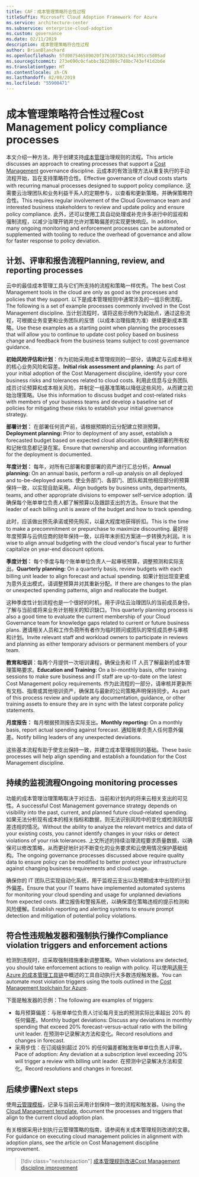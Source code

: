 ```yaml
---
title: CAF：成本管理策略符合性过程
titleSuffix: Microsoft Cloud Adoption Framework for Azure
ms.service: architecture-center
ms.subservice: enterprise-cloud-adoption
ms.custom: governance
ms.date: 02/11/2019
description: 成本管理策略符合性过程
author: BrianBlanchard
ms.openlocfilehash: 5fd007546589020f376107382c54c391cc5d05ad
ms.sourcegitcommit: 273e690c0cfabbc3822089c7d8bc743ef41d2b6e
ms.translationtype: HT
ms.contentlocale: zh-CN
ms.lasthandoff: 02/08/2019
ms.locfileid: "55900471"
---
```

# <a name="cost-management-policy-compliance-processes"></a><span data-ttu-id="80bbc-103">成本管理策略符合性过程</span><span class="sxs-lookup"><span data-stu-id="80bbc-103">Cost Management policy compliance processes</span></span>

<span data-ttu-id="80bbc-104">本文介绍一种方法，用于创建支持[成本管理](./overview.md)治理规则的流程。</span><span class="sxs-lookup"><span data-stu-id="80bbc-104">This article discusses an approach to creating processes that support a [Cost Management](./overview.md) governance discipline.</span></span> <span data-ttu-id="80bbc-105">云成本的有效治理方法从重复执行的手动流程开始，旨在支持策略符合性。</span><span class="sxs-lookup"><span data-stu-id="80bbc-105">Effective governance of cloud costs starts with recurring manual processes designed to support policy compliance.</span></span> <span data-ttu-id="80bbc-106">这需要云治理团队和业务利益干系人的定期参与，以查看和更新策略，并确保策略符合性。</span><span class="sxs-lookup"><span data-stu-id="80bbc-106">This requires regular involvement of the Cloud Governance team and interested business stakeholders to review and update policy and ensure policy compliance.</span></span> <span data-ttu-id="80bbc-107">此外，还可以使用工具自动处理或补充许多进行中的监视和强制流程，以减少治理开销并允许对策略偏差的实现更快响应。</span><span class="sxs-lookup"><span data-stu-id="80bbc-107">In addition, many ongoing monitoring and enforcement processes can be automated or supplemented with tooling to reduce the overhead of governance and allow for faster response to policy deviation.</span></span>

## <a name="planning-review-and-reporting-processes"></a><span data-ttu-id="80bbc-108">计划、评审和报告流程</span><span class="sxs-lookup"><span data-stu-id="80bbc-108">Planning, review, and reporting processes</span></span>

<span data-ttu-id="80bbc-109">云中的最佳成本管理工具与它们所支持的流程和策略一样优秀。</span><span class="sxs-lookup"><span data-stu-id="80bbc-109">The best Cost Management tools in the cloud are only as good as the processes and policies that they support.</span></span> <span data-ttu-id="80bbc-110">以下是成本管理规则中通常涉及的一组示例流程。</span><span class="sxs-lookup"><span data-stu-id="80bbc-110">The following is a set of example processes commonly involved in the Cost Management discipline.</span></span> <span data-ttu-id="80bbc-111">当计划流程时，请将这些示例作为起始点，通过这些流程，可根据业务变更和业务团队的反馈（以成本治理指南为准）继续更新成本策略。</span><span class="sxs-lookup"><span data-stu-id="80bbc-111">Use these examples as a starting point when planning the processes that will allow you to continue to update cost policy based on business change and feedback from the business teams subject to cost governance guidance.</span></span>

<span data-ttu-id="80bbc-112">**初始风险评估和计划**：作为初始采用成本管理规则的一部分，请确定与云成本相关的核心业务风险和容差。</span><span class="sxs-lookup"><span data-stu-id="80bbc-112">**Initial risk assessment and planning**: As part of your initial adoption of the Cost Management discipline, identify your core business risks and tolerances related to cloud costs.</span></span> <span data-ttu-id="80bbc-113">利用此信息与业务团队成员讨论预算和成本相关风险，并制定一组基准策略以降低这些风险，从而建立初始治理策略。</span><span class="sxs-lookup"><span data-stu-id="80bbc-113">Use this information to discuss budget and cost-related risks with members of your business teams and develop a baseline set of policies for mitigating these risks to establish your initial governance strategy.</span></span>

<span data-ttu-id="80bbc-114">**部署计划：** 在部署任何资产前，请根据预期的云分配建立预测预算。</span><span class="sxs-lookup"><span data-stu-id="80bbc-114">**Deployment planning:** Prior to deployment of any asset, establish a forecasted budget based on expected cloud allocation.</span></span> <span data-ttu-id="80bbc-115">请确保部署的所有权和记帐信息都记录在案。</span><span class="sxs-lookup"><span data-stu-id="80bbc-115">Ensure that ownership and accounting information for the deployment is documented.</span></span>  

<span data-ttu-id="80bbc-116">**年度计划：** 每年，对所有已部署和要部署的资产进行汇总分析。</span><span class="sxs-lookup"><span data-stu-id="80bbc-116">**Annual planning:** On an annual basis, perform a roll-up analysis on all deployed and to-be-deployed assets.</span></span> <span data-ttu-id="80bbc-117">使业务部门、各部门、团队和其他相应部分的预算保持一致，以实现自助采用。</span><span class="sxs-lookup"><span data-stu-id="80bbc-117">Align budgets by business units, departments, teams, and other appropriate divisions to empower self-service adoption.</span></span> <span data-ttu-id="80bbc-118">请确保每个账单单位负责人都了解预算以及跟踪支出的方法。</span><span class="sxs-lookup"><span data-stu-id="80bbc-118">Ensure that the leader of each billing unit is aware of the budget and how to track spending.</span></span>

<span data-ttu-id="80bbc-119">此时，应该做出预先承诺或预先购买，以最大程度地获得折扣。</span><span class="sxs-lookup"><span data-stu-id="80bbc-119">This is the time to make a precommitment or prepurchase to maximize discounting.</span></span> <span data-ttu-id="80bbc-120">最好将年度预算与云供应商的财年保持一致，以将年末折扣方案进一步转换为利润。</span><span class="sxs-lookup"><span data-stu-id="80bbc-120">It is wise to align annual budgeting with the cloud vendor's fiscal year to further capitalize on year-end discount options.</span></span>

<span data-ttu-id="80bbc-121">**季度计划：** 每个季度与每个账单单位负责人一起审核预算，调整预测和实际支出。</span><span class="sxs-lookup"><span data-stu-id="80bbc-121">**Quarterly planning:** On a quarterly basis, review budgets with each billing unit leader to align forecast and actual spending.</span></span> <span data-ttu-id="80bbc-122">如果计划出现变更或为意外支出模式，请调整预算并对其重新分配。</span><span class="sxs-lookup"><span data-stu-id="80bbc-122">If there are changes to the plan or unexpected spending patterns, align and reallocate the budget.</span></span>

<span data-ttu-id="80bbc-123">这种季度性计划流程也是一个很好的时机，用于评估云治理团队的当前成员身份，了解与当前或将来业务计划相关的知识缺口。</span><span class="sxs-lookup"><span data-stu-id="80bbc-123">This quarterly planning process is also a good time to evaluate the current membership of your Cloud Governance team for knowledge gaps related to current or future business plans.</span></span> <span data-ttu-id="80bbc-124">邀请相关人员和工作负荷所有者作为临时顾问或团队的常任成员参与审核和计划。</span><span class="sxs-lookup"><span data-stu-id="80bbc-124">Invite relevant staff and workload owners to participate in reviews and planning as either temporary advisors or permanent members of your team.</span></span>

<span data-ttu-id="80bbc-125">**教育和培训**：每两个月提供一次培训课程，确保业务和 IT 人员了解最新的成本管理策略要求。</span><span class="sxs-lookup"><span data-stu-id="80bbc-125">**Education and Training**: On a bi-monthly basis, offer training sessions to make sure business and IT staff are up-to-date on the latest Cost Management policy requirements.</span></span> <span data-ttu-id="80bbc-126">作为此流程的一部分，请审核并更新所有文档、指南或其他培训资产，确保其与最新的公司策略声明保持同步。</span><span class="sxs-lookup"><span data-stu-id="80bbc-126">As part of this process review and update any documentation, guidance, or other training assets to ensure they are in sync with the latest corporate policy statements.</span></span>

<span data-ttu-id="80bbc-127">**月度报告：** 每月根据预测报告实际支出。</span><span class="sxs-lookup"><span data-stu-id="80bbc-127">**Monthly reporting:** On a monthly basis, report actual spending against forecast.</span></span> <span data-ttu-id="80bbc-128">通知账单负责人任何意外偏差。</span><span class="sxs-lookup"><span data-stu-id="80bbc-128">Notify billing leaders of any unexpected deviations.</span></span>

<span data-ttu-id="80bbc-129">这些基本流程有助于使支出保持一致，并建立成本管理规则的基础。</span><span class="sxs-lookup"><span data-stu-id="80bbc-129">These basic processes will help align spending and establish a foundation for the Cost Management discipline.</span></span>

## <a name="ongoing-monitoring-processes"></a><span data-ttu-id="80bbc-130">持续的监视流程</span><span class="sxs-lookup"><span data-stu-id="80bbc-130">Ongoing monitoring processes</span></span>

<span data-ttu-id="80bbc-131">功能的成本管理治理策略取决于对过去、当前和计划内的将来云相关支出的可见性。</span><span class="sxs-lookup"><span data-stu-id="80bbc-131">A successful Cost Management governance strategy depends on visibility into the past, current, and planned future cloud-related spending.</span></span> <span data-ttu-id="80bbc-132">如果无法分析现有成本的相关指标和数据，则无法识别风险中的变化或检测风险容差违规的情况。</span><span class="sxs-lookup"><span data-stu-id="80bbc-132">Without the ability to analyze the relevant metrics and data of your existing costs, you cannot identify changes in your risks or detect violations of your risk tolerances.</span></span> <span data-ttu-id="80bbc-133">上文所述的持续治理流程要求质量数据，以确保可以修改策略，从而更好地针对不断变化的业务要求和云使用情况保护基础结构。</span><span class="sxs-lookup"><span data-stu-id="80bbc-133">The ongoing governance processes discussed above require quality data to ensure policy can be modified to better protect your infrastructure against changing business requirements and cloud usage.</span></span>

<span data-ttu-id="80bbc-134">确保你的 IT 团队已实现自动化系统，用于监视云支出以及预期成本中出现的计划外偏差。</span><span class="sxs-lookup"><span data-stu-id="80bbc-134">Ensure that your IT teams have implemented automated systems for monitoring your cloud spending and usage for unplanned deviations from expected costs.</span></span> <span data-ttu-id="80bbc-135">建立报告和警报系统，以确保潜在策略违规的提示检测和风险缓解。</span><span class="sxs-lookup"><span data-stu-id="80bbc-135">Establish reporting and alerting systems to ensure prompt detection and mitigation of potential policy violations.</span></span>

## <a name="compliance-violation-triggers-and-enforcement-actions"></a><span data-ttu-id="80bbc-136">符合性违规触发器和强制执行操作</span><span class="sxs-lookup"><span data-stu-id="80bbc-136">Compliance violation triggers and enforcement actions</span></span>

<span data-ttu-id="80bbc-137">检测到违规时，应采取强制措施重新调整策略。</span><span class="sxs-lookup"><span data-stu-id="80bbc-137">When violations are detected, you should take enforcement actions to realign with policy.</span></span> <span data-ttu-id="80bbc-138">可以使用[适用于 Azure 的成本管理工具链](toolchain.md)中概述的工具自动执行大多数违规触发器。</span><span class="sxs-lookup"><span data-stu-id="80bbc-138">You can automate most violation triggers using the tools outlined in the [Cost Management toolchain for Azure](toolchain.md).</span></span>

<span data-ttu-id="80bbc-139">下面是触发器的示例：</span><span class="sxs-lookup"><span data-stu-id="80bbc-139">The following are examples of triggers:</span></span>

* <span data-ttu-id="80bbc-140">每月预算偏差：与账单单位负责人讨论每月支出的预测实际比率超出 20% 的任何偏差。</span><span class="sxs-lookup"><span data-stu-id="80bbc-140">Monthly budget deviations: Discuss any deviations in monthly spending that exceed 20% forecast-versus-actual ratio with the billing unit leader.</span></span> <span data-ttu-id="80bbc-141">在预测中记录解决方法和变化。</span><span class="sxs-lookup"><span data-stu-id="80bbc-141">Record resolutions and changes in forecast.</span></span>
* <span data-ttu-id="80bbc-142">采用步伐：在订阅级别超过 20% 的任何偏差都触发账单单位负责人评审。</span><span class="sxs-lookup"><span data-stu-id="80bbc-142">Pace of adoption: Any deviation at a subscription level exceeding 20% will trigger a review with billing unit leader.</span></span> <span data-ttu-id="80bbc-143">在预测中记录解决方法和变化。</span><span class="sxs-lookup"><span data-stu-id="80bbc-143">Record resolutions and changes in forecast.</span></span>

## <a name="next-steps"></a><span data-ttu-id="80bbc-144">后续步骤</span><span class="sxs-lookup"><span data-stu-id="80bbc-144">Next steps</span></span>

<span data-ttu-id="80bbc-145">使用[云管理模板](./template.md)，记录与当前云采用计划保持一致的流程和触发器。</span><span class="sxs-lookup"><span data-stu-id="80bbc-145">Using the [Cloud Management template](./template.md), document the processes and triggers that align to the current cloud adoption plan.</span></span>

<span data-ttu-id="80bbc-146">有关根据采用计划执行云管理策略的指南，请参阅有关成本管理规则改进的文章。</span><span class="sxs-lookup"><span data-stu-id="80bbc-146">For guidance on executing cloud management policies in alignment with adoption plans, see the article on Cost Management discipline improvement.</span></span>

> [!div class="nextstepaction"]
> [<span data-ttu-id="80bbc-147">成本管理规则改进</span><span class="sxs-lookup"><span data-stu-id="80bbc-147">Cost Management discipline improvement</span></span>](./discipline-improvement.md)
